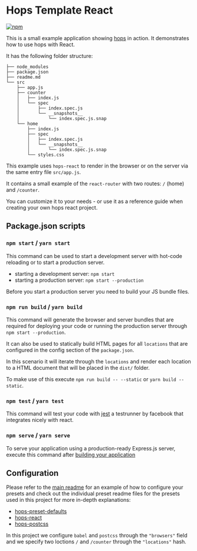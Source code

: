 # Hops Template React

[![npm](https://img.shields.io/npm/v/hops-template-react/next.svg)](https://www.npmjs.com/package/hops-template-react)

This is a small example application showing [hops](https://github.com/xing/hops) in action. It demonstrates how to use hops with React.

It has the following folder structure:

```
├── node_modules
├── package.json
├── readme.md
└── src
    ├── app.js
    ├── counter
    │   ├── index.js
    │   └── spec
    │       ├── index.spec.js
    │       └── __snapshots__
    │           └── index.spec.js.snap
    └── home
        ├── index.js
        ├── spec
        │   ├── index.spec.js
        │   └── __snapshots__
        │       └── index.spec.js.snap
        └── styles.css
```

This example uses `hops-react` to render in the browser or on the server via the same entry file `src/app.js`.

It contains a small example of the `react-router` with two routes: `/` (home) and `/counter`.

You can customize it to your needs - or use it as a reference guide when creating your own hops react project.

## Package.json scripts

### `npm start` / `yarn start`

This command can be used to start a development server with hot-code reloading or to start a production server.

- starting a development server: `npm start`
- starting a production server: `npm start --production`

Before you start a production server you need to build your JS bundle files.

### `npm run build` / `yarn build`

This command will generate the browser and server bundles that are required for deploying your code or running the production server through `npm start --production`.

It can also be used to statically build HTML pages for all `locations` that are configured in the config section of the `package.json`.

In this scenario it will iterate through the `locations` and render each location to a HTML document that will be placed in the `dist/` folder.

To make use of this execute `npm run build -- --static` or `yarn build --static`.

### `npm test` / `yarn test`

This command will test your code with [jest](https://facebook.github.io/jest/) a testrunner by facebook that integrates nicely with react.

### `npm serve` / `yarn serve`

To serve your application using a production-ready Express.js server, execute this command after [building your application](#npm-run-build--yarn-build)

## Configuration

Please refer to the [main readme](https://github.com/xing/hops#installing--configuring-a-preset) for an example of how to configure your presets and check out the individual preset readme files for the presets used in this project for more in-depth explanations:

- [hops-preset-defaults](https://github.com/xing/hops/tree/master/packages/preset-defaults)
- [hops-react](https://github.com/xing/hops/tree/master/packages/react)
- [hops-postcss](https://github.com/xing/hops/tree/master/packages/postcss)

In this project we configure `babel` and `postcss` through the `"browsers"` field and we specify two loctions `/` and `/counter` through the `"locations"` hash.
